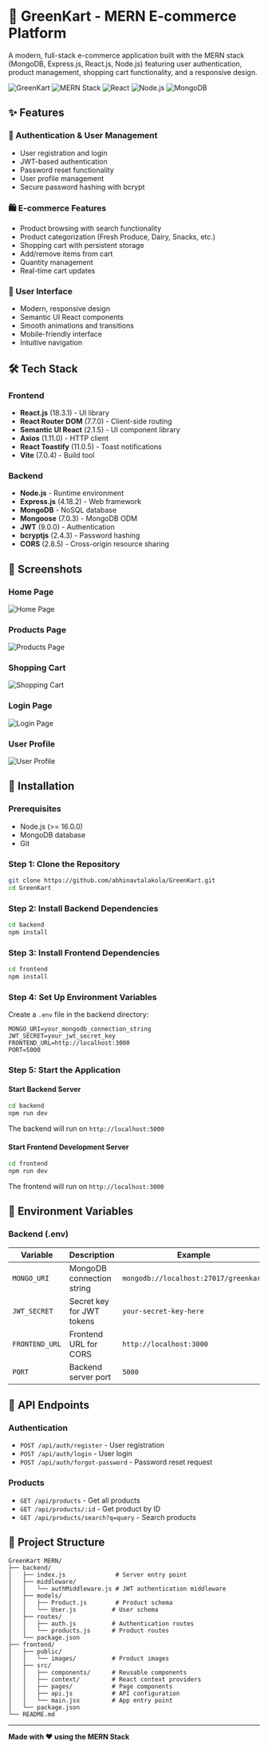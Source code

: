 # 🛒 GreenKart - MERN E-commerce Platform

A modern, full-stack e-commerce application built with the MERN stack (MongoDB, Express.js, React.js, Node.js) featuring user authentication, product management, shopping cart functionality, and a responsive design.

![GreenKart](https://img.shields.io/badge/GreenKart-E--commerce-brightgreen)
![MERN Stack](https://img.shields.io/badge/MERN-Stack-blue)
![React](https://img.shields.io/badge/React-18.3.1-blue)
![Node.js](https://img.shields.io/badge/Node.js-Express-green)
![MongoDB](https://img.shields.io/badge/MongoDB-Database-green)

## ✨ Features

### 🔐 Authentication & User Management
- User registration and login
- JWT-based authentication
- Password reset functionality
- User profile management
- Secure password hashing with bcrypt

### 🛍️ E-commerce Features
- Product browsing with search functionality
- Product categorization (Fresh Produce, Dairy, Snacks, etc.)
- Shopping cart with persistent storage
- Add/remove items from cart
- Quantity management
- Real-time cart updates

### 🎨 User Interface
- Modern, responsive design
- Semantic UI React components
- Smooth animations and transitions
- Mobile-friendly interface
- Intuitive navigation

## 🛠️ Tech Stack

### Frontend
- **React.js** (18.3.1) - UI library
- **React Router DOM** (7.7.0) - Client-side routing
- **Semantic UI React** (2.1.5) - UI component library
- **Axios** (1.11.0) - HTTP client
- **React Toastify** (11.0.5) - Toast notifications
- **Vite** (7.0.4) - Build tool

### Backend
- **Node.js** - Runtime environment
- **Express.js** (4.18.2) - Web framework
- **MongoDB** - NoSQL database
- **Mongoose** (7.0.3) - MongoDB ODM
- **JWT** (9.0.0) - Authentication
- **bcryptjs** (2.4.3) - Password hashing
- **CORS** (2.8.5) - Cross-origin resource sharing

## 📸 Screenshots

### Home Page
![Home Page](./readme/homepage.png)

### Products Page
![Products Page](./readme/products.png)

### Shopping Cart
![Shopping Cart](./readme/cart.png)

### Login Page
![Login Page](./readme/login.png)

### User Profile
![User Profile](./readme/profile.png)

## 🚀 Installation

### Prerequisites
- Node.js (>= 16.0.0)
- MongoDB database
- Git

### Step 1: Clone the Repository
```bash
git clone https://github.com/abhinavtalakola/GreenKart.git
cd GreenKart
```

### Step 2: Install Backend Dependencies
```bash
cd backend
npm install
```

### Step 3: Install Frontend Dependencies
```bash
cd frontend
npm install
```

### Step 4: Set Up Environment Variables
Create a `.env` file in the backend directory:
```env
MONGO_URI=your_mongodb_connection_string
JWT_SECRET=your_jwt_secret_key
FRONTEND_URL=http://localhost:3000
PORT=5000
```

### Step 5: Start the Application

#### Start Backend Server
```bash
cd backend
npm run dev
```
The backend will run on `http://localhost:5000`

#### Start Frontend Development Server
```bash
cd frontend
npm run dev
```
The frontend will run on `http://localhost:3000`

## 🔧 Environment Variables

### Backend (.env)
| Variable | Description | Example |
|----------|-------------|---------|
| `MONGO_URI` | MongoDB connection string | `mongodb://localhost:27017/greenkart` |
| `JWT_SECRET` | Secret key for JWT tokens | `your-secret-key-here` |
| `FRONTEND_URL` | Frontend URL for CORS | `http://localhost:3000` |
| `PORT` | Backend server port | `5000` |

## 📡 API Endpoints

### Authentication
- `POST /api/auth/register` - User registration
- `POST /api/auth/login` - User login
- `POST /api/auth/forgot-password` - Password reset request

### Products
- `GET /api/products` - Get all products
- `GET /api/products/:id` - Get product by ID
- `GET /api/products/search?q=query` - Search products

## 📁 Project Structure

```
GreenKart MERN/
├── backend/
│   ├── index.js              # Server entry point
│   ├── middleware/
│   │   └── authMiddleware.js # JWT authentication middleware
│   ├── models/
│   │   ├── Product.js        # Product schema
│   │   └── User.js          # User schema
│   ├── routes/
│   │   ├── auth.js          # Authentication routes
│   │   └── products.js      # Product routes
│   └── package.json
├── frontend/
│   ├── public/
│   │   └── images/          # Product images
│   ├── src/
│   │   ├── components/      # Reusable components
│   │   ├── context/         # React context providers
│   │   ├── pages/           # Page components
│   │   ├── api.js           # API configuration
│   │   └── main.jsx         # App entry point
│   └── package.json
└── README.md
```

---

**Made with ❤️ using the MERN Stack** 